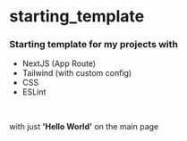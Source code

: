 # starting_template

### Starting template for my projects with

<ul>
  <li>NextJS (App Route)</li>
  <li>Tailwind (with custom config)</li>
  <li>CSS</li>
  <li>ESLint</li>
</ul>

<br />

with just **'Hello World'** on the main page
